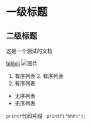 # 一级标题
## 二级标题

这是一个测试的文档<br>

[bilibili](https://www.bilibili.com/ "超链接")
![图片](https://img0.baidu.com/it/u=3813804459,2255904215&fm=253&fmt=auto&app=138&f=JPEG?w=500&h=333)

1. 有序列表
	2. 有序列表
1. 有序列表
* 无序列表
 * 无序列表

 `printf`代码片段
 ``` printf("hhhh");```


